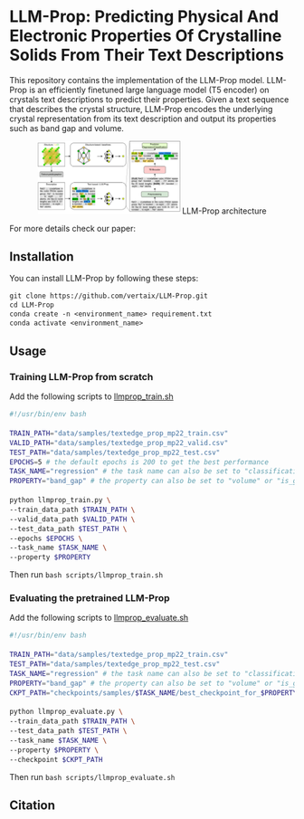 # LLM-Prop: Predicting Physical And Electronic Properties Of Crystalline Solids From Their Text Descriptions
This repository contains the implementation of the LLM-Prop model. LLM-Prop is an efficiently finetuned large language model (T5 encoder) on crystals text descriptions to predict their properties. Given a text sequence that describes the crystal structure, LLM-Prop encodes the underlying crystal representation from its text description and output its properties such as band gap and volume. 

<!-- ![](figures/llmprop_architecture.png) -->

<p align="center">
    <img src="figures/llmprop_architecture.png" alt="image" width="50%" height="auto">
    <span>LLM-Prop architecture</span>
</p>

For more details check our paper: 

## Installation
You can install LLM-Prop by following these steps:
```
git clone https://github.com/vertaix/LLM-Prop.git
cd LLM-Prop
conda create -n <environment_name> requirement.txt
conda activate <environment_name>
```
## Usage
### Training LLM-Prop from scratch
Add the following scripts to [llmprop_train.sh](https://github.com/vertaix/LLM-Prop/tree/main/scripts/llmprop_train.sh)
```bash
#!/usr/bin/env bash

TRAIN_PATH="data/samples/textedge_prop_mp22_train.csv"
VALID_PATH="data/samples/textedge_prop_mp22_valid.csv"
TEST_PATH="data/samples/textedge_prop_mp22_test.csv"
EPOCHS=5 # the default epochs is 200 to get the best performance
TASK_NAME="regression" # the task name can also be set to "classification"
PROPERTY="band_gap" # the property can also be set to "volume" or "is_gap_direct". Note that if the task name is set to classification, only "is_gap_direct" is allowed here. And if the task name is set to regression, only "band_gap" or "volume" is allowed here.

python llmprop_train.py \
--train_data_path $TRAIN_PATH \
--valid_data_path $VALID_PATH \
--test_data_path $TEST_PATH \
--epochs $EPOCHS \
--task_name $TASK_NAME \
--property $PROPERTY

```
Then run ``` bash scripts/llmprop_train.sh ```

### Evaluating the pretrained LLM-Prop
Add the following scripts to [llmprop_evaluate.sh](https://github.com/vertaix/LLM-Prop/tree/main/scripts/llmprop_evaluate.sh)
```bash
#!/usr/bin/env bash

TRAIN_PATH="data/samples/textedge_prop_mp22_train.csv"
TEST_PATH="data/samples/textedge_prop_mp22_test.csv"
TASK_NAME="regression" # the task name can also be set to "classification"
PROPERTY="band_gap" # the property can also be set to "volume" or "is_gap_direct". Note that if the task name is set to classification, only "is_gap_direct" is allowed here. And if the task name is set to regression, only "band_gap" or "volume" is allowed here.
CKPT_PATH="checkpoints/samples/$TASK_NAME/best_checkpoint_for_$PROPERTY.tar.gz" # path to the best model if the property to be predicted

python llmprop_evaluate.py \
--train_data_path $TRAIN_PATH \
--test_data_path $TEST_PATH \
--task_name $TASK_NAME \
--property $PROPERTY \
--checkpoint $CKPT_PATH
```
Then run ``` bash scripts/llmprop_evaluate.sh ```

## Citation
